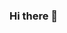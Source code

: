 ### Hi there 👋

<!--
**hina672/hina672** is a ✨ _special_ ✨ repository because its `README.md` (this file) appears on your GitHub profile.

Here are some ideas to get you started:

- 🔭 I’m currently working on ...
- 🌱 I’m currently studing Computer Science
- 👯 I’m looking to collaborate on ...
- 🤔 I’m looking for help with ...
- 💬 Ask me about ...
- 📫 How to reach me: hinaasad672@outlook.com...
- 😄 Pronouns: ...
- ⚡ Fun fact: ...
-->

